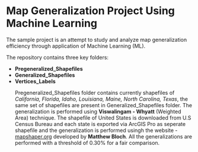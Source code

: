 # Map Generalization Project Using Machine Learning
The sample project is an attempt to study and analyze map generalization efficiency through application of Machine Learning (ML).

The repository contains three key folders:
<ul>
<b> <li> Pregeneralized_Shapefiles </li> 
<li> Generalized_Shapefiles </li> 
<li>Vertices_Labels </li> </b>

<p>Pregeneralized_Shapefiles folder contains currently shapefiles of <i>California, Florida, Idaho, Louisiana, Maine, North Carolina, Texas</i>, the same set of shapefiles are present in Generalized_Shapefiles folder. The generalization is performed using <b>Viswalingam - Whyatt</b> (Weighted Area) technique. The shapefile of United States is downloaded from U.S Census Bureau and each state is exported via ArcGIS Pro as seperate shapefile and the generalization is performed usingh the website - <a href = "https://mapshaper.org/">mapshaper.org</a> developed by <b>Matthew Bloch</b>. All the generalizations are performed with a threshold of 0.30% for a fair comparison.</p>
